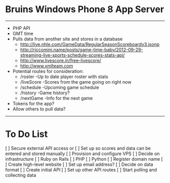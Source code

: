 # Bruins Windows Phone 8 App Server
---
* PHP API
* GMT time
* Pulls data from another site and stores in a database
  * http://live.nhle.com/GameData/RegularSeasonScoreboardv3.jsonp
  * http://riccomini.name/posts/game-time-baby/2012-09-29-streaming-live-sports-schedule-scores-stats-api/
  * http://www.livescore.in/free-livescore/
  * http://www.xmlteam.com
* Potential routes for consideration:
  * /roster -Up to date player roster with stats
  * /liveScore -Scores from the game going on right now
  * /schedule -Upcoming game schedule
  * /history -Game history?
  * /nextGame -Info for the next game
* Tokens for the app?
* Allow others to pull data?
---
# To Do List
[ ] Secure external API access
or
[ ] Set up so scores and data can be entered and stored manually
[ ] Provision and configure VPS
[ ] Decide on infrastructure
  [ ] Ruby on Rails
  [ ] PHP
  [ ] Python
[ ] Register domain name
[ ] Create high-level website 
[ ] Set up email address?
[ ] Decide on data format
[ ] Create initial API
[ ] Set up other API routes
[ ] Start polling and collecting data